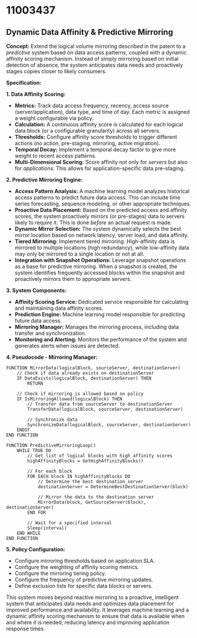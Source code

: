 # 11003437

## Dynamic Data Affinity & Predictive Mirroring

**Concept:** Extend the logical volume mirroring described in the patent to a *predictive* system based on data access patterns, coupled with a dynamic affinity scoring mechanism. Instead of simply mirroring based on initial detection of absence, the system anticipates data needs and proactively stages copies closer to likely consumers.

**Specification:**

**1. Data Affinity Scoring:**

*   **Metrics:** Track data access frequency, recency, access source (server/application), data type, and time of day.  Each metric is assigned a weight configurable via policy.
*   **Calculation:** A continuous affinity score is calculated for each logical data block (or a configurable granularity) across all servers.
*   **Thresholds:** Configure affinity score thresholds to trigger different actions (no action, pre-staging, mirroring, active migration).
*   **Temporal Decay:** Implement a temporal decay factor to give more weight to recent access patterns.
*   **Multi-Dimensional Scoring:** Score affinity not only for *servers* but also for *applications*. This allows for application-specific data pre-staging.

**2. Predictive Mirroring Engine:**

*   **Access Pattern Analysis:**  A machine learning model analyzes historical access patterns to predict future data access. This can include time series forecasting, sequence modeling, or other appropriate techniques.
*   **Proactive Data Placement:** Based on the predicted access and affinity scores, the system proactively mirrors (or pre-stages) data to servers likely to require it.  This is done *before* an actual request is made.
*   **Dynamic Mirror Selection:**  The system dynamically selects the best mirror location based on network latency, server load, and data affinity.
*   **Tiered Mirroring:** Implement tiered mirroring. High-affinity data is mirrored to multiple locations (high redundancy), while low-affinity data may only be mirrored to a single location or not at all.
*   **Integration with Snapshot Operations:** Leverage snapshot operations as a base for predictive mirroring. When a snapshot is created, the system identifies frequently accessed blocks within the snapshot and proactively mirrors them to appropriate servers.

**3. System Components:**

*   **Affinity Scoring Service:** Dedicated service responsible for calculating and maintaining data affinity scores.
*   **Prediction Engine:** Machine learning model responsible for predicting future data access.
*   **Mirroring Manager:**  Manages the mirroring process, including data transfer and synchronization.
*   **Monitoring and Alerting:** Monitors the performance of the system and generates alerts when issues are detected.

**4. Pseudocode - Mirroring Manager:**

```
FUNCTION MirrorData(logicalBlock, sourceServer, destinationServer)
    // Check if data already exists on destinationServer
    IF DataExists(logicalBlock, destinationServer) THEN
        RETURN

    // Check if mirroring is allowed based on policy
    IF IsMirroringAllowed(logicalBlock) THEN
        // Transfer data from sourceServer to destinationServer
        TransferData(logicalBlock, sourceServer, destinationServer)

        // Synchronize data
        SynchronizeData(logicalBlock, sourceServer, destinationServer)
    ENDIF
END FUNCTION

FUNCTION PredictiveMirroringLoop()
    WHILE TRUE DO
        // Get list of logical blocks with high affinity scores
        highAffinityBlocks = GetHighAffinityBlocks()

        // For each block
        FOR EACH block IN highAffinityBlocks DO
            // Determine the best destination server
            destinationServer = DetermineBestDestinationServer(block)

            // Mirror the data to the destination server
            MirrorData(block, GetSourceServer(block), destinationServer)
        END FOR

        // Wait for a specified interval
        Sleep(interval)
    END WHILE
END FUNCTION
```

**5. Policy Configuration:**

*   Configure mirroring thresholds based on application SLA.
*   Configure the weighting of affinity scoring metrics.
*   Configure the mirroring tiering policy.
*   Configure the frequency of predictive mirroring updates.
*   Define exclusion lists for specific data blocks or servers.

This system moves beyond reactive mirroring to a proactive, intelligent system that anticipates data needs and optimizes data placement for improved performance and availability. It leverages machine learning and a dynamic affinity scoring mechanism to ensure that data is available when and where it is needed, reducing latency and improving application response times.